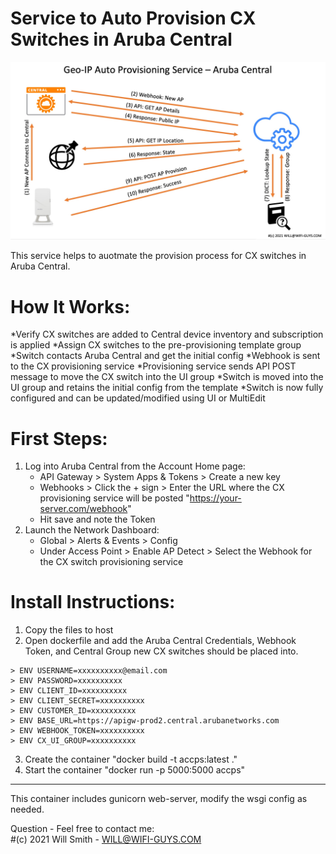 # Service to Auto Provision CX Switches in Aruba Central


![GAPS](https://github.com/WifiGuyWill/Geo-Auto-Provsioning-Service/blob/GAPS-Container/img/GAPS.jpg?raw=true "ACCPS")

This service helps to auotmate the provision process for CX switches in Aruba Central.


# How It Works:

*Verify CX switches are added to Central device inventory and subscription is applied
*Assign CX switches to the pre-provisioning template group
*Switch contacts Aruba Central and get the initial config
*Webhook is sent to the CX provisioning service
*Provisioning service sends API POST message to move the CX switch into the UI group
*Switch is moved into the UI group and retains the initial config from the template
*Switch is now fully configured and can be updated/modified using UI or MultiEdit


# First Steps:

  1. Log into Aruba Central from the Account Home page:  
     * API Gateway > System Apps & Tokens > Create a new key
     * Webhooks > Click the + sign > Enter the URL where the CX provisioning service will be posted "https://your-server.com/webhook"
     * Hit save and note the Token
  2. Launch the Network Dashboard:  
     * Global > Alerts & Events > Config  
     * Under Access Point > Enable AP Detect > Select the Webhook for the CX switch provisioning service
 
# Install Instructions:

  1. Copy the files to host
  2. Open dockerfile and add the Aruba Central Credentials, Webhook Token, and Central Group new CX switches should be placed into.

    > ENV USERNAME=xxxxxxxxxx@email.com  
    > ENV PASSWORD=xxxxxxxxxx  
    > ENV CLIENT_ID=xxxxxxxxxx  
    > ENV CLIENT_SECRET=xxxxxxxxxx  
    > ENV CUSTOMER_ID=xxxxxxxxxx  
    > ENV BASE_URL=https://apigw-prod2.central.arubanetworks.com   
    > ENV WEBHOOK_TOKEN=xxxxxxxxxx  
    > ENV CX_UI_GROUP=xxxxxxxxxx
  
  3. Create the container "docker build -t accps:latest ."
  4. Start the container "docker run -p 5000:5000 accps"
  
- - - -

This container includes gunicorn web-server, modify the wsgi config as needed.


Question - Feel free to contact me:   
#(c) 2021 Will Smith - WILL@WIFI-GUYS.COM
